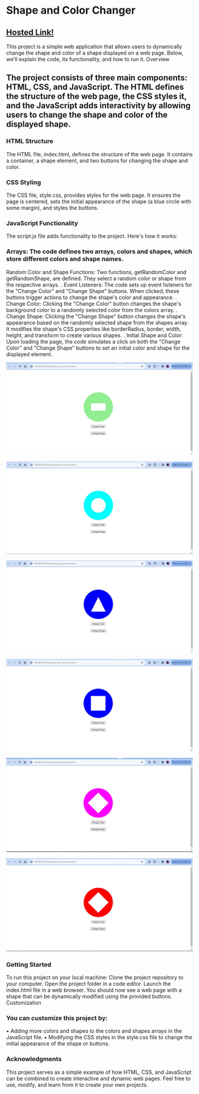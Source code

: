 # Shape and Color Changer 

## [Hosted Link!](https://hsc92180.github.io/JS-Projects/ChangeShapeColor/)

This project is a simple web application that allows users to dynamically change the shape and color of a shape displayed on a web page. Below, we'll explain the code, its functionality, and how to run it.
Overview
## The project consists of three main components: HTML, CSS, and JavaScript. The HTML defines the structure of the web page, the CSS styles it, and the JavaScript adds interactivity by allowing users to change the shape and color of the displayed shape.
### HTML Structure
The HTML file, index.html, defines the structure of the web page. It contains a container, a shape element, and two buttons for changing the shape and color.
### CSS Styling
The CSS file, style.css, provides styles for the web page. It ensures the page is centered, sets the initial appearance of the shape (a blue circle with some margin), and styles the buttons.
### JavaScript Functionality
The script.js file adds functionality to the project. Here's how it works:
### Arrays: The code defines two arrays, colors and shapes, which store different colors and shape names.
Random Color and Shape Functions: Two functions, getRandomColor and getRandomShape, are defined. They select a random color or shape from the respective arrays.
. Event Listeners: The code sets up event listeners for the "Change Color" and "Change Shape" buttons. When clicked, these buttons trigger actions to change the shape's color and appearance.
. Change Color: Clicking the "Change Color" button changes the shape's background color to a randomly selected color from the colors array.
. Change Shape: Clicking the "Change Shape" button changes the shape's appearance based on the randomly selected shape from the shapes array. It modifies the shape's CSS properties like borderRadius, border, width, height, and transform to create various shapes.
. Initial Shape and Color: Upon loading the page, the code simulates a click on both the "Change Color" and "Change Shape" buttons to set an initial color and shape for the displayed element.

![Alt text](image.png)

![Alt text](image-1.png)

![Alt text](image-2.png)

![Alt text](image-4.png)

![Alt text](image-5.png)

![Alt text](image-6.png)

### Getting Started
To run this project on your local machine:
Clone the project repository to your computer.
Open the project folder in a code editor.
Launch the index.html file in a web browser.
You should now see a web page with a shape that can be dynamically modified using the provided buttons.
Customization
### You can customize this project by:
• Adding more colors and shapes to the colors and shapes arrays in the JavaScript file.
• Modifying the CSS styles in the style.css file to change the initial appearance of the shape or buttons.

### Acknowledgments
This project serves as a simple example of how HTML, CSS, and JavaScript can be combined to create interactive and dynamic web pages. Feel free to use, modify, and learn from it to create your own projects.
